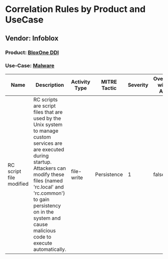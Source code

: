 Correlation Rules by Product and UseCase
========================================
Vendor: Infoblox
----------------
### Product: [BloxOne DDI](../ds_infoblox_bloxone_ddi.md)
### Use-Case: [Malware](../../../../UseCases/uc_malware.md)

| Name    | Description    | Activity Type | MITRE Tactic | Severity | Overlap with AA |
| ---- | ---- | ---- | ---- | -------- | ---- |
| RC script file modified | RC scripts are script files that are used by the Unix system to manage custom services are are executed during startup. Attackers can modify these files (named 'rc.local' and 'rc.common') to gain persistency on in the system and cause malicious code to execute automatically. | file-write    | Persistence  | 1        | false    |